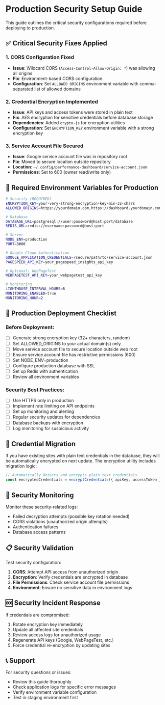 # Production Security Setup Guide

This guide outlines the critical security configurations required before deploying to production.

## ✅ Critical Security Fixes Applied

### 1. CORS Configuration Fixed
- **Issue**: Wildcard CORS (`Access-Control-Allow-Origin: *`) was allowing all origins
- **Fix**: Environment-based CORS configuration
- **Configuration**: Set `ALLOWED_ORIGINS` environment variable with comma-separated list of allowed domains

### 2. Credential Encryption Implemented
- **Issue**: API keys and access tokens were stored in plain text
- **Fix**: AES encryption for sensitive credentials before database storage
- **Dependencies**: Added `crypto-js` for encryption utilities
- **Configuration**: Set `ENCRYPTION_KEY` environment variable with a strong encryption key

### 3. Service Account File Secured
- **Issue**: Google service account file was in repository root
- **Fix**: Moved to secure location outside repository
- **Location**: `~/.config/performance-dashboard/service-account.json`
- **Permissions**: Set to 600 (owner read/write only)

## 🔧 Required Environment Variables for Production

```bash
# Security (REQUIRED)
ENCRYPTION_KEY=your-very-strong-encryption-key-min-32-chars
ALLOWED_ORIGINS=https://yourdomain.com,https://dashboard.yourdomain.com

# Database
DATABASE_URL=postgresql://user:password@host:port/database
REDIS_URL=redis://username:password@host:port

# Server
NODE_ENV=production
PORT=3000

# Google Cloud Authentication
GOOGLE_APPLICATION_CREDENTIALS=/secure/path/to/service-account.json
PAGESPEED_API_KEY=your_pagespeed_insights_api_key

# Optional: WebPageTest
WEBPAGETEST_API_KEY=your_webpagetest_api_key

# Monitoring
LIGHTHOUSE_INTERVAL_HOURS=6
MONITORING_ENABLED=true
MONITORING_HOUR=2
```

## 🔐 Production Deployment Checklist

### Before Deployment:
- [ ] Generate strong encryption key (32+ characters, random)
- [ ] Set ALLOWED_ORIGINS to your actual domain(s) only
- [ ] Move service account file to secure location outside web root
- [ ] Ensure service account file has restrictive permissions (600)
- [ ] Set NODE_ENV=production
- [ ] Configure production database with SSL
- [ ] Set up Redis with authentication
- [ ] Review all environment variables

### Security Best Practices:
- [ ] Use HTTPS only in production
- [ ] Implement rate limiting on API endpoints
- [ ] Set up monitoring and alerting
- [ ] Regular security updates for dependencies
- [ ] Database backups with encryption
- [ ] Log monitoring for suspicious activity

## 🔄 Credential Migration

If you have existing sites with plain text credentials in the database, they will be automatically encrypted on next update. The encryption utility includes migration logic:

```typescript
// Automatically detects and encrypts plain text credentials
const encryptedCredentials = encryptCredentials({ apiKey, accessToken });
```

## 🚨 Security Monitoring

Monitor these security-related logs:
- Failed decryption attempts (possible key rotation needed)
- CORS violations (unauthorized origin attempts)
- Authentication failures
- Database access patterns

## 📋 Security Validation

Test security configuration:

1. **CORS**: Attempt API access from unauthorized origin
2. **Encryption**: Verify credentials are encrypted in database
3. **File Permissions**: Check service account file permissions
4. **Environment**: Ensure no sensitive data in environment logs

## 🆘 Security Incident Response

If credentials are compromised:
1. Rotate encryption key immediately
2. Update all affected site credentials
3. Review access logs for unauthorized usage
4. Regenerate API keys (Google, WebPageTest, etc.)
5. Force credential re-encryption by updating sites

## 📞 Support

For security questions or issues:
- Review this guide thoroughly
- Check application logs for specific error messages
- Verify environment variable configuration
- Test in staging environment first